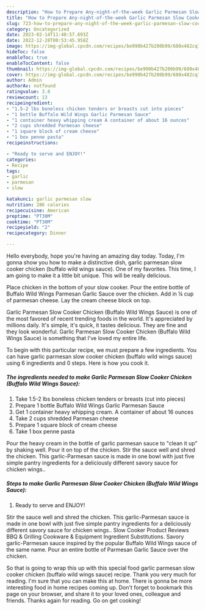 ```yaml
---
description: "How to Prepare Any-night-of-the-week Garlic Parmesan Slow Cooker Chicken (Buffalo Wild Wings Sauce)"
title: "How to Prepare Any-night-of-the-week Garlic Parmesan Slow Cooker Chicken (Buffalo Wild Wings Sauce)"
slug: 723-how-to-prepare-any-night-of-the-week-garlic-parmesan-slow-cooker-chicken-buffalo-wild-wings-sauce
category: Uncategorized
date: 2023-02-14T11:40:57.693Z
date: 2022-12-28T00:53:45.958Z
image: https://img-global.cpcdn.com/recipes/be990b427b200b99/680x482cq70/garlic-parmesan-slow-cooker-chicken-buffalo-wild-wings-sauce-recipe-main-photo.jpg
hideToc: false
enableToc: true
enableTocContent: false
thumbnail: https://img-global.cpcdn.com/recipes/be990b427b200b99/680x482cq70/garlic-parmesan-slow-cooker-chicken-buffalo-wild-wings-sauce-recipe-main-photo.jpg
cover: https://img-global.cpcdn.com/recipes/be990b427b200b99/680x482cq70/garlic-parmesan-slow-cooker-chicken-buffalo-wild-wings-sauce-recipe-main-photo.jpg
author: Admin
authorAv: notfound
ratingvalue: 3.8
reviewcount: 13
recipeingredient:
- "1.5-2 lbs boneless chicken tenders or breasts cut into pieces"
- "1 bottle Buffalo Wild Wings Garlic Parmesan Sauce"
- "1 container heavy whipping cream A container of about 16 ounces"
- "2 cups shredded Parmesan cheese"
- "1 square block of cream cheese"
- "1 box penne pasta"
recipeinstructions:

- "Ready to serve and ENJOY!"
categories:
- Recipe
tags:
- garlic
- parmesan
- slow

katakunci: garlic parmesan slow 
nutrition: 286 calories
recipecuisine: American
preptime: "PT30M"
cooktime: "PT30M"
recipeyield: "2"
recipecategory: Dinner

---
```



Hello everybody, hope you're having an amazing day today. Today, I'm gonna show you how to make a distinctive dish, garlic parmesan slow cooker chicken (buffalo wild wings sauce). One of my favorites. This time, I am going to make it a little bit unique. This will be really delicious.

Place chicken in the bottom of your slow cooker. Pour the entire bottle of Buffalo Wild Wings Parmesan Garlic Sauce over the chicken. Add in ¼ cup of parmesan cheese. Lay the cream cheese block on top.

Garlic Parmesan Slow Cooker Chicken (Buffalo Wild Wings Sauce) is one of the most favored of recent trending foods in the world. It's appreciated by millions daily. It's simple, it's quick, it tastes delicious. They are fine and they look wonderful. Garlic Parmesan Slow Cooker Chicken (Buffalo Wild Wings Sauce) is something that I've loved my entire life.


To begin with this particular recipe, we must prepare a few ingredients. You can have garlic parmesan slow cooker chicken (buffalo wild wings sauce) using 6 ingredients and 0 steps. Here is how you cook it.

<!--inarticleads1-->

##### The ingredients needed to make Garlic Parmesan Slow Cooker Chicken (Buffalo Wild Wings Sauce):

1. Take 1.5-2 lbs boneless chicken tenders or breasts (cut into pieces)
1. Prepare 1 bottle Buffalo Wild Wings Garlic Parmesan Sauce
1. Get 1 container heavy whipping cream. A container of about 16 ounces
1. Take 2 cups shredded Parmesan cheese
1. Prepare 1 square block of cream cheese
1. Take 1 box penne pasta


Pour the heavy cream in the bottle of garlic parmesan sauce to &#34;clean it up&#34; by shaking well. Pour it on top of the chicken. Stir the sauce well and shred the chicken. This garlic-Parmesan sauce is made in one bowl with just five simple pantry ingredients for a deliciously different savory sauce for chicken wings.. 

<!--inarticleads2-->

##### Steps to make Garlic Parmesan Slow Cooker Chicken (Buffalo Wild Wings Sauce):


1. Ready to serve and ENJOY!

Stir the sauce well and shred the chicken. This garlic-Parmesan sauce is made in one bowl with just five simple pantry ingredients for a deliciously different savory sauce for chicken wings.. Slow Cooker Product Reviews BBQ &amp; Grilling Cookware &amp; Equipment Ingredient Substitutions. Savory garlic-Parmesan sauce inspired by the popular Buffalo Wild Wings sauce of the same name. Pour an entire bottle of Parmesan Garlic Sauce over the chicken. 

So that is going to wrap this up with this special food garlic parmesan slow cooker chicken (buffalo wild wings sauce) recipe. Thank you very much for reading. I'm sure that you can make this at home. There is gonna be more interesting food in home recipes coming up. Don't forget to bookmark this page on your browser, and share it to your loved ones, colleague and friends. Thanks again for reading. Go on get cooking!
